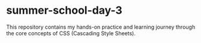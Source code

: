 # summer-school-day-3
This repository contains my hands-on practice and learning journey through the core concepts of CSS (Cascading Style Sheets).
